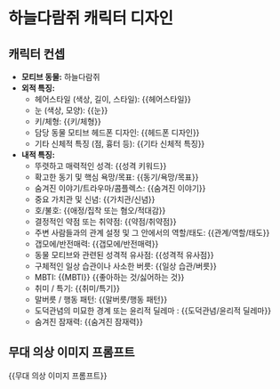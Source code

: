 # 하늘다람쥐 캐릭터 디자인

## 캐릭터 컨셉

- **모티브 동물:** 하늘다람쥐
- **외적 특징:**
  - 헤어스타일 (색상, 길이, 스타일): {{헤어스타일}}
  - 눈 (색상, 모양): {{눈}}
  - 키/체형: {{키/체형}}
  - 담당 동물 모티브 헤드폰 디자인: {{헤드폰 디자인}}
  - 기타 신체적 특징 (점, 흉터 등): {{기타 신체적 특징}}
- **내적 특징:**
  - 뚜렷하고 매력적인 성격: {{성격 키워드}}
  - 확고한 동기 및 핵심 욕망/목표: {{동기/욕망/목표}}
  - 숨겨진 이야기/트라우마/콤플렉스: {{숨겨진 이야기}}
  - 중요 가치관 및 신념: {{가치관/신념}}
  - 호/불호: {{애정/집착 또는 혐오/적대감}}
  - 결정적인 약점 또는 취약점: {{약점/취약점}}
  - 주변 사람들과의 관계 설정 및 그 안에서의 역할/태도: {{관계/역할/태도}}
  - 갭모에/반전매력: {{갭모에/반전매력}}
  - 동물 모티브와 관련된 성격적 유사점: {{성격적 유사점}}
  - 구체적인 일상 습관이나 사소한 버릇: {{일상 습관/버릇}}
  - MBTI: {{MBTI}} {{좋아하는 것/싫어하는 것}}
  - 취미 / 특기: {{취미/특기}}
  - 말버릇 / 행동 패턴: {{말버릇/행동 패턴}}
  - 도덕관념의 미묘한 경계 또는 윤리적 딜레마 : {{도덕관념/윤리적 딜레마}}
  - 숨겨진 잠재력: {{숨겨진 잠재력}}

## 무대 의상 이미지 프롬프트

{{무대 의상 이미지 프롬프트}}
